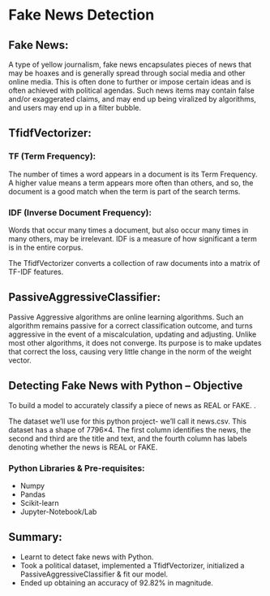 # Fake News Detection

## **Fake News:** 
A type of yellow journalism, fake news encapsulates pieces of news that may be hoaxes and is generally spread through social media and other online media. 
This is often done to further or impose certain ideas and is often achieved with political agendas. 
Such news items may contain false and/or exaggerated claims, and may end up being viralized by algorithms, and users may end up in a filter bubble.

## **TfidfVectorizer:**

### TF (Term Frequency): 
The number of times a word appears in a document is its Term Frequency. 
A higher value means a term appears more often than others, and so, the document is a good match when the term is part of the search terms.

### IDF (Inverse Document Frequency): 
Words that occur many times a document, but also occur many times in many others, may be irrelevant. IDF is a measure of how significant a term is in the entire corpus.

The TfidfVectorizer converts a collection of raw documents into a matrix of TF-IDF features.

## **PassiveAggressiveClassifier:**
Passive Aggressive algorithms are online learning algorithms. Such an algorithm remains passive for a correct classification outcome, and turns aggressive in the event of a miscalculation, updating and adjusting. Unlike most other algorithms, it does not converge. 
Its purpose is to make updates that correct the loss, causing very little change in the norm of the weight vector.

## Detecting Fake News with Python – Objective

To build a model to accurately classify a piece of news as REAL or FAKE. .

The dataset we’ll use for this python project- we’ll call it news.csv. This dataset has a shape of 7796×4. 
The first column identifies the news, the second and third are the title and text, and the fourth column has labels denoting whether the news is REAL or FAKE. 

### Python Libraries & Pre-requisites:
- Numpy
- Pandas
- Scikit-learn
- Jupyter-Notebook/Lab

## Summary:

- Learnt to detect fake news with Python. 
- Took a political dataset, implemented a TfidfVectorizer, initialized a PassiveAggressiveClassifier & fit our model. 
- Ended up obtaining an accuracy of 92.82% in magnitude.
